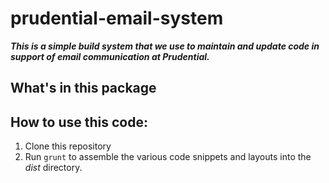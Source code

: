 # prudential-email-system
 
***This is a simple build system that we use to maintain and update code in support of email communication at Prudential.***

## What's in this package



## How to use this code:

1. Clone this repository
2. Run `grunt` to assemble the various code snippets and layouts into the  *dist* directory.
